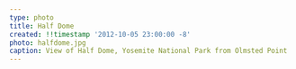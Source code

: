 ```yaml
---
type: photo
title: Half Dome
created: !!timestamp '2012-10-05 23:00:00 -8'
photo: halfdome.jpg
caption: View of Half Dome, Yosemite National Park from Olmsted Point
---
```

